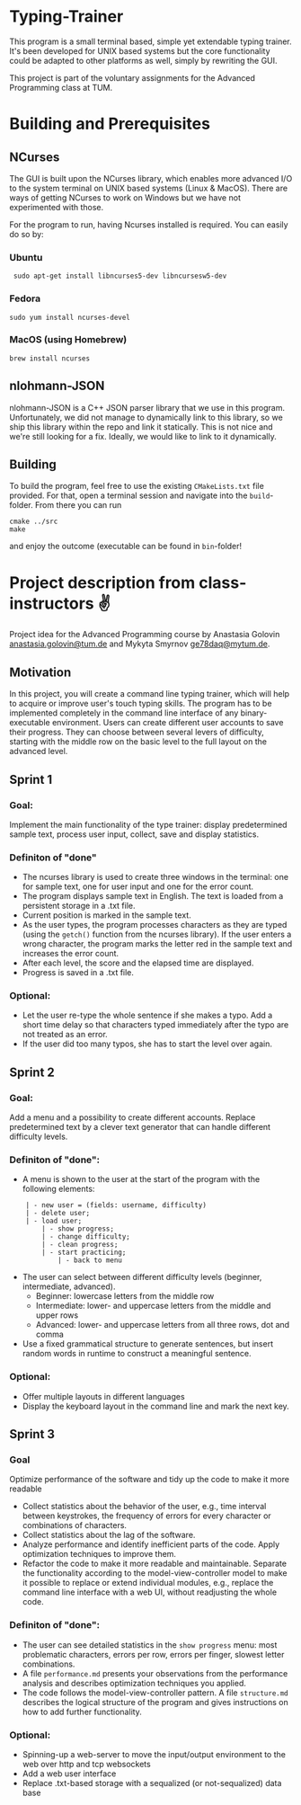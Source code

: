 # Typing-Trainer

This program is a small terminal based, simple yet extendable typing trainer. It's been developed for UNIX based systems but the core functionality could be adapted to other platforms as well, simply by rewriting the GUI.

This project is part of the voluntary assignments for the Advanced Programming class at TUM.

# Building and Prerequisites
## NCurses

The GUI is built upon the NCurses library, which enables more advanced I/O to the system terminal on UNIX based systems (Linux & MacOS). There are ways of getting NCurses to work on Windows but we have not experimented with those.

For the program to run, having Ncurses installed is required. You can easily do so by:

### Ubuntu

     sudo apt-get install libncurses5-dev libncursesw5-dev

### Fedora

    sudo yum install ncurses-devel

### MacOS (using Homebrew)

    brew install ncurses

## nlohmann-JSON

nlohmann-JSON is a C++ JSON parser library that we use in this program. Unfortunately, we did not manage to dynamically link to this library, so we ship this library within the repo and link it statically. This is not nice and we're still looking for a fix. Ideally, we would like to link to it dynamically.

## Building

To build the program, feel free to use the existing `CMakeLists.txt` file provided. For that, open a terminal session and navigate into the `build`-folder. From there you can run

    cmake ../src
    make

and enjoy the outcome (executable can be found in `bin`-folder!

# Project description from class-instructors  ✌️

Project idea for the Advanced Programming course by Anastasia Golovin anastasia.golovin@tum.de and Mykyta Smyrnov ge78daq@mytum.de. 

## Motivation
In this project, you will create a command line typing trainer, which will help to acquire or improve user's touch typing skills. The program has to be implemented completely in the command line interface of any binary-executable environment. Users can create different user accounts to save their progress. They can choose between several levers of difficulty, starting with the middle row on the basic level to the full layout on the advanced level.


## Sprint 1
### Goal:
Implement the main functionality of the type trainer: display predetermined sample text, process user input, collect, save and display statistics. 
### Definiton of "done"
- The ncurses library is used to create three windows in the terminal: one for sample text, one for user input and one for the error count.
- The program displays sample text in English. The text is loaded from a persistent storage in a .txt file.
- Current position is marked in the sample text. 
- As the user types, the program processes characters as they are typed (using the `getch()` function from the ncurses library). If the user enters a wrong character, the program marks the letter red in the sample text and increases the error count. 
- After each level, the score and the elapsed time are displayed.
- Progress is saved in a .txt file.
### Optional:
- Let the user re-type the whole sentence if she makes a typo. Add a short time delay so that characters typed immediately after the typo are not treated as an error.
- If the user did too many typos, she has to start the level over again. 

## Sprint 2
### Goal:
Add a menu and a possibility to create different accounts. Replace predetermined text by a clever text generator that can handle different difficulty levels. 
### Definiton of "done":
- A menu is shown to the user at the start of the program with the following elements: 
```
    | - new user = (fields: username, difficulty)
    | - delete user; 
    | - load user;
        | - show progress;
        | - change difficulty;
        | - clean progress; 
        | - start practicing; 
            | - back to menu
```
- The user can select between different difficulty levels (beginner, intermediate, advanced).
    - Beginner: lowercase letters from the middle row
    - Intermediate: lower- and uppercase letters from the middle and upper rows
    - Advanced: lower- and uppercase letters from all three rows, dot and comma 
- Use a fixed grammatical structure to generate sentences, but insert random words in runtime to construct a meaningful sentence.

### Optional:
- Offer multiple layouts in different languages
- Display the keyboard layout in the command line and mark the next key. 

## Sprint 3 
### Goal
Optimize performance of the software and tidy up the code to make it more readable
- Collect statistics about the behavior of the user, e.g., time interval between keystrokes, the frequency of errors for every character or combinations of characters. 
- Collect statistics about the lag of the software.
- Analyze performance and identify inefficient parts of the code. Apply optimization techniques to improve them. 
- Refactor the code to make it more readable and maintainable. Separate the functionality according to the model-view-controller model to make it possible to replace or extend individual modules, e.g., replace the command line interface with a web UI, without readjusting the whole code. 
### Definiton of "done":
- The user can see detailed statistics in the `show progress` menu: most problematic characters, errors per row, errors per finger, slowest letter combinations. 
- A file `performance.md` presents your observations from the performance analysis and describes optimization techniques you applied.
- The code follows the model-view-controller pattern. A file `structure.md` describes the logical structure of the program and gives instructions on how to add further functionality. 
### Optional:
- Spinning-up a web-server to move the input/output environment to the web over http and tcp websockets
- Add a web user interface
- Replace .txt-based storage with a sequalized (or not-sequalized) data base